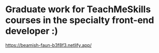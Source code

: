 # Graduate work for TeachMeSkills courses in the specialty front-end developer :)
https://beamish-faun-b3f8f3.netlify.app/
